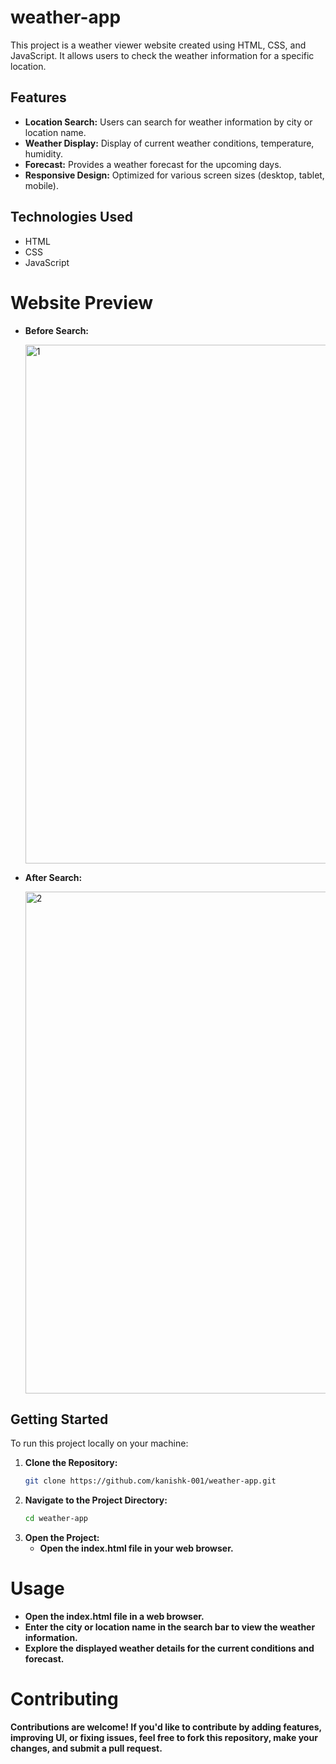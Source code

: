 # weather-app

This project is a weather viewer website created using HTML, CSS, and JavaScript.
It allows users to check the weather information for a specific location.

## Features

- **Location Search:** Users can search for weather information by city or location name.
- **Weather Display:** Display of current weather conditions, temperature, humidity.
- **Forecast:** Provides a weather forecast for the upcoming days.
- **Responsive Design:** Optimized for various screen sizes (desktop, tablet, mobile).

## Technologies Used

- HTML
- CSS
- JavaScript

# Website Preview
   - **Before Search:**

     <img width="830" alt="1" src="https://github.com/user-attachments/assets/e70e17ee-fb08-4e63-9bbe-b5f33a4075d8">

 
   - **After Search:**

      <img width="803" alt="2" src="https://github.com/user-attachments/assets/b1516eb7-d96a-4e58-8255-a5b6d247b34d">


## Getting Started

To run this project locally on your machine:

1. **Clone the Repository:**
   ```bash
   git clone https://github.com/kanishk-001/weather-app.git
    ```
2. **Navigate to the Project Directory:**
   ```bash
   cd weather-app
    ```
3. **Open the Project:**
   - **Open the index.html file in your web browser.**
# Usage
  -  **Open the index.html file in a web browser.**
  -  **Enter the city or location name in the search bar to view the weather information.**
  -  **Explore the displayed weather details for the current conditions and forecast.**
# Contributing
  **Contributions are welcome! If you'd like to contribute by adding features, improving UI, or fixing issues, feel free to fork this repository, make your changes, and submit a pull request.**

